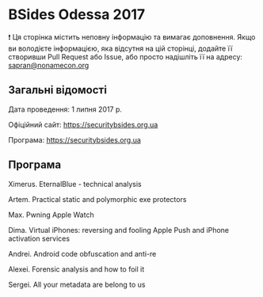 # BSides Odessa 2017

:exclamation: Ця сторінка містить неповну інформацію та вимагає доповнення. Якщо ви володієте інформацією, яка відсутня на цій сторінці, додайте її створивши Pull Request або Issue, або просто надішліть її на адресу: sapran@nonamecon.org

## Загальні відомості 

Дата проведення: 1 липня 2017 р.

Офіційний сайт: https://securitybsides.org.ua

Програма: https://securitybsides.org.ua

## Програма

Ximerus. EternalBlue - technical analysis

Artem. Practical static and polymorphic exe protectors

Max. Pwning Apple Watch

Dima. Virtual iPhones: reversing and fooling Apple Push and iPhone activation services

Andrei. Android code obfuscation and anti-re

Alexei. Forensic analysis and how to foil it

Sergei. All your metadata are belong to us
